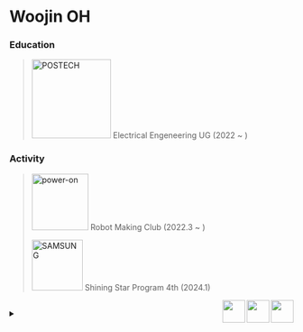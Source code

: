 <h1>Woojin OH</h1>

<h3>Education</h3>
<blockquote>
  <p>
    <a href="https://www.postech.ac.kr" target="_blank"><img width="140" alt="POSTECH" src="https://github.com/owjxyz/owjxyz/assets/89694988/7f185b88-cfbd-4b88-8e5e-9f2d4565268d"></a> Electrical Engeneering UG (2022 ~ )
  </p>
</blockquote>

<h3>Activity</h3>
<blockquote>
  <p>
    <a href="https://poweron.postech.ac.kr/" target="_blank"><img width="100" alt="power-on" src="https://github.com/power-on-github/power-on-github.github.io/blob/main/assets/poweron-text.svg"></a> Robot Making Club (2022.3 ~ )
  </p>
  <p>
    <a href="https://www.samsung-dsrecruit.com/recruits/notice/2024_winter_shiningstar/index.php" target="_blank"><img width="90" alt="SAMSUNG" src="https://github.com/owjxyz/owjxyz/assets/89694988/370e35f7-ff28-41eb-821f-6ac40f5af5a2"></a> Shining Star Program 4th (2024.1)
  </p>
  <!--<--p>
    <a href="https://rokaf.airforce.mil.kr/airforce/index.do" target="_blank"><img width="50" alt="ROKAF" src="https://github.com/owjxyz/owjxyz/assets/89694988/97f4a742-6483-4e80-a0f6-7e4bb0f12d17"></a> Republic of Korea Air Force (2024.9 ~ 2026.6)
  </p>-->
</blockquote>

<!--
<h3>Career</h3>
<blockquote>
  <p>
    
  </p>
</blockquote>
-->

<!--
<h3>Certification</h3>
<blockquote>
  <p>
    <a href="https://www.q-net.or.kr/" target="_blank"><img width="130" alt="정보처리기능사" src="https://github.com/owjxyz/owjxyz/assets/89694988/9b602ef3-d36b-4062-a7be-61b49ed3fa87"></a> Craftsman Information Processing (2024.4.17)
  </p>
</blockquote>
-->

<a href="https://linkedin.com/in/wjoh"><img align="right" width="40" src="https://github.com/owjxyz/owjxyz/blob/main/assets/linkedin.png?raw=true"></a>
<a href="https://www.instagram.com/owjxyz/"><img align="right" width="40" src="https://github.com/owjxyz/owjxyz/blob/main/assets/instagram.png?raw=true"></a>
<a href="mailto:owj1110@icloud.com"><img align="right" width="40" src="https://github.com/owjxyz/owjxyz/blob/main/assets/mail.png?raw=true"></a>

<h2></h2>

<details>
  <summary></summary>
  <table>
    <tr>
      <td>
        <h3>Studying</h3>
        <a href="https://www.arm.com/" target="_blank"><img src="https://img.shields.io/badge/arm Cortex-0091BD?style=badge&logo=arm&logoColor=white"/></a>
        <a href="" target="_blank"><img src="https://img.shields.io/badge/HTML5-E34F26?style=badge&logo=html5&logoColor=white"/></a>
        <a href="" target="_blank"><img src="https://img.shields.io/badge/CSS3-1572B6?style=badge&logo=css3&logoColor=white"/></a>
        <a href="" target="_blank"><img src="https://img.shields.io/badge/JavaScript-ffd200?style=badge&logo=javascript&logoColor=white"/></a>
        <a href="https://www.docker.com/" target="_blank"><img src="https://img.shields.io/badge/Docker-2496ED?style=badge&logo=docker&logoColor=white"/></a>
        <h3>Skills</h3>
        <a href="" target="_blank"><img src="https://img.shields.io/badge/C/C++-00599C?style=badge&logo=cplusplus&logoColor=white"/></a>
        <a href="https://www.python.org/" target="_blank"><img src="https://img.shields.io/badge/Python-3776AB?style=badge&logo=python&logoColor=white"/></a>
        <a href="https://jupyter.org/" target="_blank"><img src="https://img.shields.io/badge/Jupyter-F37626?style=badge&logo=jupyter&logoColor=white"/></a>
        <a href="https://www.arduino.cc/" target="_blank"><img src="https://img.shields.io/badge/Arduino-00878F?style=badge&logo=arduino&logoColor=white"/></a>
        <a href="https://www.raspberrypi.com/" target="_blank"><img src="https://img.shields.io/badge/Raspberry Pi-bc3657?style=badge&logo=raspberrypi&logoColor=white"/></a>
        <h3>Tools</h3>
        <a href="https://code.visualstudio.com/" target="_blank"><img src="https://img.shields.io/badge/VSCode-007ACC?style=badge&logo=visualstudiocode&logoColor=white"/></a>
        <a href="https://obsidian.md/" target="_blank"><img src="https://img.shields.io/badge/Obsidian-7C3AED?style=badge&logo=obsidian&logoColor=white"/></a>
        <a href="https://www.autodesk.com/products/fusion-360/" target="_blank"><img src="https://img.shields.io/badge/Fusion-orange?style=badge&logo=autodesk&logoColor=white"/></a>
        <a href="https://www.analog.com/en/lp/002/tools/ltspice-simulator-kr.html" target="_blank"><img src="https://img.shields.io/badge/LTspice-900028?style=badge&logo=ltspice&logoColor=white"/></a>
        <a href="https://github.com/"><img src="https://img.shields.io/badge/Github-181717?style=badge&logo=github&logoColor=white"/></a>
        <a href="https://www.adobe.com/products/photoshop.html" target="_blank"><img src="https://img.shields.io/badge/Photoshop-30a8ff?style=badge&logo=adobephotoshop&logoColor=001e36"/></a>
      </td>
      <td>
        <div>
          <a href="https://github.com/anuraghazra/github-readme-stats">
            <img src="https://github-readme-stats.vercel.app/api?username=owjxyz&show_icons=true&icon_color=f1c900&hide_border=true&hide=prs,issues&rank_icon=github" />
          </a>
        </div>
        <div>
          <a href="https://github.com/anuraghazra/github-readme-stats">
            <img src="https://github-readme-stats.vercel.app/api/top-langs/?username=owjxyz&exclude_repo=owjxyz.github.io&theme=default&hide_border=true&layout=donut" />
          </a>
        </div>
      </td>
    </tr>
  </table>
</details>
